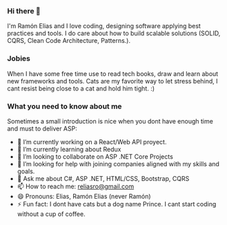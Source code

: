 ### Hi there 👋

I'm Ramón Elias and I love coding, designing software applying  best practices and tools. I do care about how to build scalable solutions (SOLID, CQRS, Clean Code Architecture, Patterns.). 
### Jobies
When I have some free time use to read tech books, draw and learn about new frameworks and tools. Cats are my favorite way to let stress behind, I cant resist being close to a cat and hold him tight. :)

### What you need to know about me


Sometimes a small introduction is nice when you dont have enough time and must to deliver ASP:

- 🔭 I’m currently working on a React/Web API proyect.
- 🌱 I’m currently learning about Redux
- 👯 I’m looking to collaborate on ASP .NET Core Projects 
- 🤔 I’m looking for help with joining companies aligned with my skills and goals.
- 💬 Ask me about C#, ASP .NET, HTML/CSS, Bootstrap, CQRS
- 📫 How to reach me: reliasro@gmail.com
- 😄 Pronouns: Elias, Ramón Elias (never Ramón) 
- ⚡ Fun fact: I dont have cats but a dog name Prince. I cant start coding without a cup of coffee.

